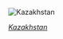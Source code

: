 
![Kazakhstan](https://www.gstatic.com/prettyearth/assets/full/1017.jpg)

*[Kazakhstan](https://www.google.com/maps/@45.351844,53.524919,14z/data=!3m1!1e3)*
